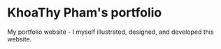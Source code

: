 # KhoaThy Pham's portfolio

My portfolio website - I myself illustrated, designed, and developed this website.
